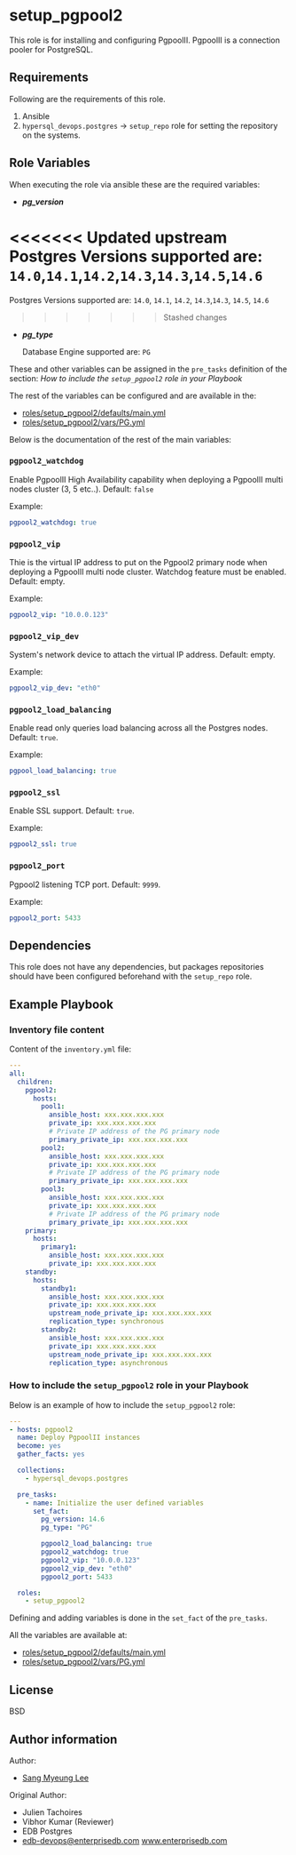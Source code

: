 # setup_pgpool2

This role is for installing and configuring PgpoolII. PgpoolII is a
connection pooler for PostgreSQL.

## Requirements

Following are the requirements of this role.

1. Ansible
2. `hypersql_devops.postgres` -> `setup_repo` role for setting the repository on
   the systems.

## Role Variables

When executing the role via ansible these are the required variables:

- **_pg_version_**

<<<<<<< Updated upstream
  Postgres Versions supported are: `14.0`,`14.1`,`14.2`,`14.3`,`14.3`,`14.5`,`14.6`
=======
  Postgres Versions supported are: `14.0`, `14.1`, `14.2`, `14.3`,`14.3`, `14.5`, `14.6`
>>>>>>> Stashed changes

- **_pg_type_**

  Database Engine supported are: `PG`

These and other variables can be assigned in the `pre_tasks` definition of the
section: _How to include the `setup_pgpool2` role in your Playbook_

The rest of the variables can be configured and are available in the:

  * [roles/setup_pgpool2/defaults/main.yml](./defaults/main.yml)
  * [roles/setup_pgpool2/vars/PG.yml](./vars/PG.yml)

Below is the documentation of the rest of the main variables:

### `pgpool2_watchdog`

Enable PgpoolII High Availability capability when deploying a PgpoolII multi
nodes cluster (3, 5 etc..). Default: `false`

Example:

```yaml
pgpool2_watchdog: true
```

### `pgpool2_vip`

Thie is the virtual IP address to put on the Pgpool2 primary node when
deploying a PgpoolII multi node cluster. Watchdog feature must be enabled.
Default: empty.

Example:

```yaml
pgpool2_vip: "10.0.0.123"
```

### `pgpool2_vip_dev`

System's network device to attach the virtual IP address. Default: empty.

Example:

```yaml
pgpool2_vip_dev: "eth0"
```

### `pgpool2_load_balancing`

Enable read only queries load balancing across all the Postgres nodes.
Default: `true`.

Example:

```yaml
pgpool_load_balancing: true
```

### `pgpool2_ssl`

Enable SSL support. Default: `true`.

Example:

```yaml
pgpool2_ssl: true
```

### `pgpool2_port`

Pgpool2 listening TCP port. Default: `9999`.

Example:

```yaml
pgpool2_port: 5433
```

## Dependencies

This role does not have any dependencies, but packages repositories should have
been configured beforehand with the `setup_repo` role.

## Example Playbook

### Inventory file content

Content of the `inventory.yml` file:

```yaml
---
all:
  children:
    pgpool2:
      hosts:
        pool1:
          ansible_host: xxx.xxx.xxx.xxx
          private_ip: xxx.xxx.xxx.xxx
          # Private IP address of the PG primary node
          primary_private_ip: xxx.xxx.xxx.xxx
        pool2:
          ansible_host: xxx.xxx.xxx.xxx
          private_ip: xxx.xxx.xxx.xxx
          # Private IP address of the PG primary node
          primary_private_ip: xxx.xxx.xxx.xxx
        pool3:
          ansible_host: xxx.xxx.xxx.xxx
          private_ip: xxx.xxx.xxx.xxx
          # Private IP address of the PG primary node
          primary_private_ip: xxx.xxx.xxx.xxx
    primary:
      hosts:
        primary1:
          ansible_host: xxx.xxx.xxx.xxx
          private_ip: xxx.xxx.xxx.xxx
    standby:
      hosts:
        standby1:
          ansible_host: xxx.xxx.xxx.xxx
          private_ip: xxx.xxx.xxx.xxx
          upstream_node_private_ip: xxx.xxx.xxx.xxx
          replication_type: synchronous
        standby2:
          ansible_host: xxx.xxx.xxx.xxx
          private_ip: xxx.xxx.xxx.xxx
          upstream_node_private_ip: xxx.xxx.xxx.xxx
          replication_type: asynchronous
```

### How to include the `setup_pgpool2` role in your Playbook

Below is an example of how to include the `setup_pgpool2` role:

```yaml
---
- hosts: pgpool2
  name: Deploy PgpoolII instances
  become: yes
  gather_facts: yes

  collections:
    - hypersql_devops.postgres

  pre_tasks:
    - name: Initialize the user defined variables
      set_fact:
        pg_version: 14.6
        pg_type: "PG"

        pgpool2_load_balancing: true
        pgpool2_watchdog: true
        pgpool2_vip: "10.0.0.123"
        pgpool2_vip_dev: "eth0"
        pgpool2_port: 5433

  roles:
    - setup_pgpool2
```

Defining and adding variables is done in the `set_fact` of the `pre_tasks`.

All the variables are available at:

  * [roles/setup_pgpool2/defaults/main.yml](./defaults/main.yml)
  * [roles/setup_pgpool2/vars/PG.yml](./vars/PG.yml)

## License

BSD

## Author information

Author:
  * [Sang Myeung Lee](https://github.com/sungmu1)

Original Author:
  * Julien Tachoires
  * Vibhor Kumar (Reviewer)
  * EDB Postgres
  * edb-devops@enterprisedb.com www.enterprisedb.com
